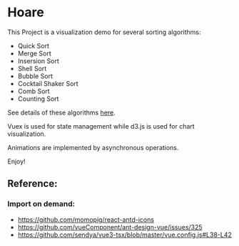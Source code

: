 # Hoare

This Project is a visualization demo for several sorting algorithms:

-   Quick Sort
-   Merge Sort
-   Insersion Sort
-   Shell Sort
-   Bubble Sort
-   Cocktail Shaker Sort
-   Comb Sort
-   Counting Sort

See details of these algorithms [here](https://github.com/frostace/LeetCode/blob/master/Sort/912.%20Sort%20an%20Array.md).

Vuex is used for state management while d3.js is used for chart visualization.

Animations are implemented by asynchronous operations.

Enjoy!

## Reference:

### Import on demand:

-   https://github.com/momopig/react-antd-icons
-   https://github.com/vueComponent/ant-design-vue/issues/325
-   https://github.com/sendya/vue3-tsx/blob/master/vue.config.js#L38-L42
